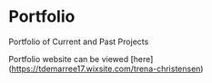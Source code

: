 # Portfolio
Portfolio of Current and Past Projects

Portfolio website can be viewed [here] (https://tdemarree17.wixsite.com/trena-christensen)
